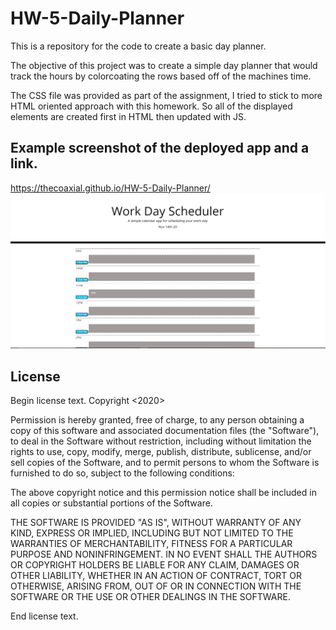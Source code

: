 # HW-5-Daily-Planner

This is a repository for the code to create a basic day planner.

The objective of this project was to create a simple day planner that would track the hours by colorcoating the rows based off of the machines time.

The CSS file was provided as part of the assignment, I tried to stick to more HTML oriented approach with this homework. So all of the displayed elements are created first in HTML then updated with JS. 

## Example screenshot of the deployed app and a link. 
https://thecoaxial.github.io/HW-5-Daily-Planner/
![Screenshot](planner.png)


## License
Begin license text.
Copyright <2020> <Cory Scanlon>

Permission is hereby granted, free of charge, to any person obtaining a copy of this software and associated documentation files (the "Software"), to deal in the Software without restriction, including without limitation the rights to use, copy, modify, merge, publish, distribute, sublicense, and/or sell copies of the Software, and to permit persons to whom the Software is furnished to do so, subject to the following conditions:

The above copyright notice and this permission notice shall be included in all copies or substantial portions of the Software.

THE SOFTWARE IS PROVIDED "AS IS", WITHOUT WARRANTY OF ANY KIND, EXPRESS OR IMPLIED, INCLUDING BUT NOT LIMITED TO THE WARRANTIES OF MERCHANTABILITY, FITNESS FOR A PARTICULAR PURPOSE AND NONINFRINGEMENT. IN NO EVENT SHALL THE AUTHORS OR COPYRIGHT HOLDERS BE LIABLE FOR ANY CLAIM, DAMAGES OR OTHER LIABILITY, WHETHER IN AN ACTION OF CONTRACT, TORT OR OTHERWISE, ARISING FROM, OUT OF OR IN CONNECTION WITH THE SOFTWARE OR THE USE OR OTHER DEALINGS IN THE SOFTWARE.

End license text.

